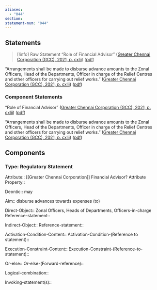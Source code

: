 ```yaml
---
aliases:
  - "044"
section: 
statement-num: "044"
---
```

## Statements 
> [!info] Raw Statement
> “Role of Financial Advisor” ([Greater Chennai Corporation (GCC), 2021, p. cxlii](zotero://select/library/items/AZZSXLC8)) ([pdf](zotero://open-pdf/library/items/ZWDYK52D?page=142&annotation=INA6MFVK))

“Arrangements shall be made to disburse advance amounts to the Zonal Officers, Head of the Departments, Officer in charge of the Relief Centres and other officers for carrying out relief works.” ([Greater Chennai Corporation (GCC), 2021, p. cxlii](zotero://select/library/items/AZZSXLC8)) ([pdf](zotero://open-pdf/library/items/ZWDYK52D?page=142&annotation=RX5FID49)) 
> 

### Component Statements
“Role of Financial Advisor” ([Greater Chennai Corporation (GCC), 2021, p. cxlii](zotero://select/library/items/AZZSXLC8)) ([pdf](zotero://open-pdf/library/items/ZWDYK52D?page=142&annotation=INA6MFVK))

“Arrangements shall be made to disburse advance amounts to the Zonal Officers, Head of the Departments, Officer in charge of the Relief Centres and other officers for carrying out relief works.” ([Greater Chennai Corporation (GCC), 2021, p. cxlii](zotero://select/library/items/AZZSXLC8)) ([pdf](zotero://open-pdf/library/items/ZWDYK52D?page=142&annotation=RX5FID49)) 
## Components
### Type: Regulatory Statement
Attribute:: [[Greater Chennai Corporation]] Financial Advisor? 
	Attribute Property::

Deontic:: may

Aim:: disburse advances towards expenses (to)

Direct-Object:: Zonal Officers, Heads of Departments, Officers-in-charge
	Reference-statement::

Indirect-Object::
	Reference-statement::

Activation-Condition-Content::
	Activation-Condition-(Reference to statement)::

Execution-Constraint-Content::
	Execution-Constraint-(Reference-to-statement)::

Or-else::
	Or-else-(Forward-reference)::

Logical-combination::

Invoking-statement(s)::